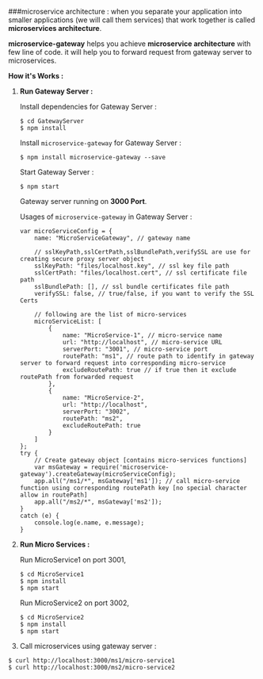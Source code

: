 ###microservice architecture :
when you separate your application into smaller applications (we will call them services) that work together is called **microservices architecture**.

**microservice-gateway** helps you achieve **microservice architecture** with few line of code. it will help you to forward request from gateway server to microservices. 


**How it's Works :**

1. **Run Gateway Server :**

    Install dependencies for Gateway Server :
    ```
    $ cd GatewayServer
    $ npm install
    ```
    
    Install `microservice-gateway` for Gateway Server :
    ```
    $ npm install microservice-gateway --save
    ```
    
    Start Gateway Server :
    ```
    $ npm start
    ```
    
    Gateway server running on **3000 Port**.
    
    Usages of `microservice-gateway` in Gateway Server :
    ```
    var microServiceConfig = {
        name: "MicroServiceGateway", // gateway name
        
        // sslKeyPath,sslCertPath,sslBundlePath,verifySSL are use for creating secure proxy server object
        sslKeyPath: "files/localhost.key", // ssl key file path
        sslCertPath: "files/localhost.cert", // ssl certificate file path
        sslBundlePath: [], // ssl bundle certificates file path
        verifySSL: false, // true/false, if you want to verify the SSL Certs
        
        // following are the list of micro-services
        microServiceList: [
            {
                name: "MicroService-1", // micro-service name
                url: "http://localhost", // micro-service URL
                serverPort: "3001", // micro-service port
                routePath: "ms1", // route path to identify in gateway server to forward request into corresponding micro-service
                excludeRoutePath: true // if true then it exclude routePath from forwarded request
            },
            {
                name: "MicroService-2",
                url: "http://localhost",
                serverPort: "3002",
                routePath: "ms2",
                excludeRoutePath: true
            }
        ]
    };
    try {
        // Create gateway object [contains micro-services functions]
        var msGateway = require('microservice-gateway').createGateway(microServiceConfig);
        app.all("/ms1/*", msGateway['ms1']); // call micro-service function using corresponding routePath key [no special character allow in routePath]
        app.all("/ms2/*", msGateway['ms2']);
    }
    catch (e) {
        console.log(e.name, e.message);
    }
    ```
    
2. **Run Micro Services :**
    
    Run MicroService1 on port 3001,
    ```
    $ cd MicroService1
    $ npm install
    $ npm start
    ```
    
    Run MicroService2 on port 3002,
    ```
    $ cd MicroService2
    $ npm install
    $ npm start
    ```
    
3. Call microservices using gateway server :
 
 ```
 $ curl http://localhost:3000/ms1/micro-service1
 $ curl http://localhost:3000/ms2/micro-service2
 ```